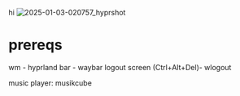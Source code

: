 hi
![2025-01-03-020757_hyprshot](https://github.com/user-attachments/assets/4c5f0aca-7e4a-4736-9602-472c485603cb)

# prereqs

wm - hyprland
bar - waybar
logout screen (Ctrl+Alt+Del)- wlogout

music player: musikcube
